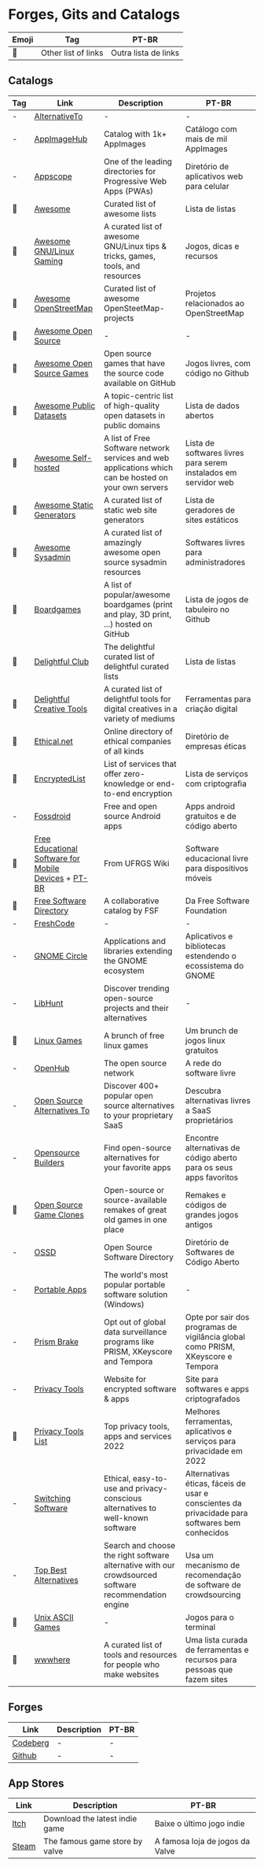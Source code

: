 # Forges, Gits and Catalogs

| Emoji | Tag                 | PT-BR                |
| ----- | ------------------- | -------------------- |
| 📑    | Other list of links | Outra lista de links |

## Catalogs

| Tag | Link                                                                                                                                                                                                                                                                                      | Description                                                                                           | PT-BR                                                                                          |
| --- | ----------------------------------------------------------------------------------------------------------------------------------------------------------------------------------------------------------------------------------------------------------------------------------------- | ----------------------------------------------------------------------------------------------------- | ---------------------------------------------------------------------------------------------- |
| -   | [AlternativeTo](https://alternativeto.net/)                                                                                                                                                                                                                                               | -                                                                                                     | -                                                                                              |
| -   | [AppImageHub](https://www.appimagehub.com)                                                                                                                                                                                                                                                | Catalog with 1k+ AppImages                                                                            | Catálogo com mais de mil AppImages                                                             |
| -   | [Appscope](https://appsco.pe/)                                                                                                                                                                                                                                                            | One of the leading directories for Progressive Web Apps (PWAs)                                        | Diretório de aplicativos web para celular                                                      |
| 📑  | [Awesome](https://codeberg.org/bozicb/awesome)                                                                                                                                                                                                                                            | Curated list of awesome lists                                                                         | Lista de listas                                                                                |
| 📑  | [Awesome GNU/Linux Gaming](https://codeberg.org/MonkeyStuff/awesome-gnu-linux-gaming)                                                                                                                                                                                                     | A curated list of awesome GNU/Linux tips & tricks, games, tools, and resources                        | Jogos, dicas e recursos                                                                        |
| 📑  | [Awesome OpenStreetMap](https://github.com/osmlab/awesome-openstreetmap)                                                                                                                                                                                                                  | Curated list of awesome OpenSteetMap-projects                                                         | Projetos relacionados ao OpenStreetMap                                                         |
| 📑  | [Awesome Open Source](https://awesomeopensource.com/)                                                                                                                                                                                                                                     | -                                                                                                     | -                                                                                              |
| 📑  | [Awesome Open Source Games](https://github.com/michelpereira/awesome-open-source-games)                                                                                                                                                                                                   | Open source games that have the source code available on GitHub                                       | Jogos livres, com código no Github                                                             |
| 📑  | [Awesome Public Datasets](https://codeberg.org/bozicb/awesome-public-datasets)                                                                                                                                                                                                            | A topic-centric list of high-quality open datasets in public domains                                  | Lista de dados abertos                                                                         |
| 📑  | [Awesome Self-hosted](https://github.com/awesome-selfhosted/awesome-selfhosted)                                                                                                                                                                                                           | A list of Free Software network services and web applications which can be hosted on your own servers | Lista de softwares livres para serem instalados em servidor web                                |
| 📑  | [Awesome Static Generators](https://github.com/myles/awesome-static-generators)                                                                                                                                                                                                           | A curated list of static web site generators                                                          | Lista de geradores de sites estáticos                                                          |
| 📑  | [Awesome Sysadmin](https://github.com/awesome-foss/awesome-sysadmin)                                                                                                                                                                                                                      | A curated list of amazingly awesome open source sysadmin resources                                    | Softwares livres para administradores                                                          |
| 📑  | [Boardgames](https://gitlab.com/gamearians/boardgames)                                                                                                                                                                                                                                    | A list of popular/awesome boardgames (print and play, 3D print, ...) hosted on GitHub                 | Lista de jogos de tabuleiro no Github                                                          |
| 📑  | [Delightful Club](https://delightful.club/)                                                                                                                                                                                                                                               | The delightful curated list of delightful curated lists                                               | Lista de listas                                                                                |
| 📑  | [Delightful Creative Tools](https://codeberg.org/ADHDefy/delightful-creative-tools)                                                                                                                                                                                                       | A curated list of delightful tools for digital creatives in a variety of mediums                      | Ferramentas para criação digital                                                               |
| 📑  | [Ethical.net](https://ethical.net/)                                                                                                                                                                                                                                                       | Online directory of ethical companies of all kinds                                                    | Diretório de empresas éticas                                                                   |
| 📑  | [EncryptedList](https://encryptedlist.xyz/)                                                                                                                                                                                                                                               | List of services that offer zero-knowledge or end-to-end encryption                                   | Lista de serviços com criptografia                                                             |
| -   | [Fossdroid](https://fossdroid.com)                                                                                                                                                                                                                                                        | Free and open source Android apps                                                                     | Apps android gratuitos e de código aberto                                                      |
| 📑  | [Free Educational Software for Mobile Devices](https://www.ufrgs.br/soft-livre-edu/wiki/Free_Educational_Software_for_Mobile_Devices_-_Dynamic_Table) + [PT-BR](https://www.ufrgs.br/soft-livre-edu/wiki/Software_Educacional_Livre_para_Dispositivos_M%C3%B3veis_-_Tabela_Din%C3%A2mica) | From UFRGS Wiki                                                                                       | Software educacional livre para dispositivos móveis                                            |
| 📑  | [Free Software Directory](https://directory.fsf.org/wiki/Main_Page)                                                                                                                                                                                                                       | A collaborative catalog by FSF                                                                        | Da Free Software Foundation                                                                    |
| -   | [FreshCode](https://freshcode.club/)                                                                                                                                                                                                                                                      | -                                                                                                     | -                                                                                              |
| -   | [GNOME Circle](https://circle.gnome.org)                                                                                                                                                                                                                                                  | Applications and libraries extending the GNOME ecosystem                                              | Aplicativos e bibliotecas estendendo o ecossistema do GNOME                                    |
| -   | [LibHunt](https://www.libhunt.com/)                                                                                                                                                                                                                                                       | Discover trending open-source projects and their alternatives                                         | -                                                                                              |
| 📑  | [Linux Games](https://github.com/Ashpex/Linux_Games)                                                                                                                                                                                                                                      | A brunch of free linux games                                                                          | Um brunch de jogos linux gratuitos                                                             |
| -   | [OpenHub](https://www.openhub.net/)                                                                                                                                                                                                                                                       | The open source network                                                                               | A rede do software livre                                                                       |
| -   | [Open Source Alternatives To](https://www.opensourcealternative.to/)                                                                                                                                                                                                                      | Discover 400+ popular open source alternatives to your proprietary SaaS                               | Descubra alternativas livres a SaaS proprietários                                              |
| -   | [Opensource Builders](https://opensource.builders/)                                                                                                                                                                                                                                       | Find open-source alternatives for your favorite apps                                                  | Encontre alternativas de código aberto para os seus apps favoritos                             |
| 📑  | [Open Source Game Clones](https://osgameclones.com/)                                                                                                                                                                                                                                      | Open-source or source-available remakes of great old games in one place                               | Remakes e códigos de grandes jogos antigos                                                     |
| -   | [OSSD](https://opensourcesoftwaredirectory.com/)                                                                                                                                                                                                                                          | Open Source Software Directory                                                                        | Diretório de Softwares de Código Aberto                                                        |
| -   | [Portable Apps](https://portableapps.com/)                                                                                                                                                                                                                                                | The world's most popular portable software solution (Windows)                                         | -                                                                                              |
| -   | [Prism Brake](https://prism-break.org/en/)                                                                                                                                                                                                                                                | Opt out of global data surveillance programs like PRISM, XKeyscore and Tempora                        | Opte por sair dos programas de vigilância global como PRISM, XKeyscore e Tempora               |
| -   | [Privacy Tools](https://www.privacytools.io/)                                                                                                                                                                                                                                             | Website for encrypted software & apps                                                                 | Site para softwares e apps criptografados                                                      |
| 📑 | [Privacy Tools List](https://privacytoolslist.com/) | Top privacy tools, apps and services 2022 | Melhores ferramentas, aplicativos e serviços para privacidade em 2022 |
| -   | [Switching Software](https://switching.software/)                                                                                                                                                                                                                                         | Ethical, easy-to-use and privacy-conscious alternatives to well-known software                        | Alternativas éticas, fáceis de usar e conscientes da privacidade para softwares bem conhecidos |
| -   | [Top Best Alternatives](https://www.topbestalternatives.com/)                                                                                                                                                                                                                             | Search and choose the right software alternative with our crowdsourced software recommendation engine | Usa um mecanismo de recomendação de software de crowdsourcing                                  |
| 📑  | [Unix ASCII Games](https://github.com/ligurio/awesome-ttygames)                                                                                                                                                                                                                           | -                                                                                                     | Jogos para o terminal                                                                          |
| 📑  | [wwwhere](https://wwwhere.io/)                                                                                                                                                                                                                                                            | A curated list of tools and resources for people who make websites                                    | Uma lista curada de ferramentas e recursos para pessoas que fazem sites                        |

## Forges

| Link                              | Description | PT-BR |
| --------------------------------- | ----------- | ----- |
| [Codeberg](https://codeberg.org/) | -           | -     |
| [Github](https://github.com/)     | -           | -     |

## App Stores

| Link                                    | Description                    | PT-BR                           |
| --------------------------------------- | ------------------------------ | ------------------------------- |
| [Itch](https://itch.io)                 | Download the latest indie game | Baixe o último jogo indie       |
| [Steam](https://store.steampowered.com) | The famous game store by valve | A famosa loja de jogos da Valve |
